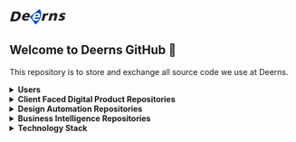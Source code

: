  <img src="https://github.com/deerns/.github/blob/main/deerns_icon_big.png" width="100">
 
 ## Welcome to Deerns GitHub 👋
 This repository is to store and exchange all source code we use at Deerns.


<details>
<summary><b>Users</b></summary>
 <!-- leave a blank line -->
 
- [Sipan Salim](https://github.com/orgs/deerns/people/sipaan) - Product Owner for the client facing ditigal products, like the DDD, Well Quickscan, Living Lab,
- [Lorenzo Donadio](https://github.com/orgs/deerns/people/lorenzodonadio) - Data Analyst and Software Developer for the Well Quickscan and other desktop applications, Owner of the Deerns Living Lab.
- [Geert van Gorp](https://github.com/orgs/deerns/people/gvangorp) - Digitalisation Manager and Product Owner for Design Automation Projects, like the Deerns Toolkit, 
- [Sandor Czegledi](https://github.com/orgs/deerns/people/cypherunknown) - C# developer for the AutoCAD/Revit desktop addins, and MS Graph for Digital Workspace.
- [Louise Scholl](https://github.com/orgs/deerns/people/LouiseScholl) - UX designer for the Well Quickscan.
- [Vyshali Simhachalam](https://github.com/orgs/deerns/people/Vyshali-Simhachalam) - C# programmer for the BREEAM Mat-05 for Revit addin.
- [Pieter van der Kuil](https://github.com/orgs/deerns/people/pvdkuil) - Product Owner for the Bagage Handling System project.
- [Ivar Bal](https://github.com/orgs/deerns/people/IvarBal) - Python programmer for the Bagage Handling System project.
- [Kwame Gyampoh](https://github.com/orgs/deerns/people/kaykwame) - Web Developer
</details>

 <details>
<summary><b>Client Faced Digital Product Repositories</b></summary>
 <!-- leave a blank line -->
 
- [well_prototype](/../../../well_prototype) - prototype of the Well Quickscan app.
- [livinglab](/../../../livinglab) - livinglab frontend prototype repo
- [bGridAPI](/../../../bGridAPI) - package and utilities to expose, fetch and store data from the bGridAPI
- [tsdb-api](/../../../tsdb-api) - api to expose timescale data, and other uses, using flask and azure functions
</details>

<details>
<summary><b>Design Automation Repositories</b></summary>
 <!-- leave a blank line -->
 
- [PowerApps_DesignFeeCalc](/../../../PowerApps_DesignFeeCalc) - Design Fee App in PowerApps. Also known as "Honorarium Berekening" in Dutch
- [design_automation](/../../../design_automation) - Repo for all Design Automation Apps
- [DeernsAddinForRevit](/../../../DeernsAddinForRevit) - The Source Code for all Deerns' Revit tools
- [DeernsAddinForAutoCAD](/../../../DeernsAddinForAutoCAD) - The Source Code for all Deerns' AutoCAD tools
- [REVITPluginMAT5](/../../../REVITPluginMAT5) - The Source Code for the BREEAM Mat-05 Credit Generator for Revit by Vyshali Sim.
- [bhs](/../../../bhs) - Bagage Handling Systems Repo by Pieter van der Kuil and Ivar Bal.
- [Forge](/../../../Forge) - Autodesk Forge Repo
</details>

<details>
<summary><b>Business Intelligence Repositories</b></summary>
 <!-- leave a blank line -->
 
- [MS365](/../../../MS365) - Stuff for MS365 including Teams, Sharepoint etc.
- [DigitalWorkspaceManager](/../../../DigitalWorkspaceManager) - Server-side Blazor app to manage Digital Workspace teams
- [PowerApps_AppStore](/../../../PowerApps_AppStore) - Deerns App Store
- [DeernsAddinForOffice](/../../../DeernsAddinForOffice) - Office Addins
</details>

<details>
<summary><b>Technology Stack</b></summary>
 <!-- leave a blank line -->

- [Supabase](https://app.supabase.io/) - Backend database to store our required SQL tables for the web apps.
- [Timescale](https://www.timescale.com/) - Database to optimally store the realtime sensor data
- [Svelte](https://kit.svelte.dev/) - Interface Builder, frontend and backend framework for the web apps.
- [Vercel](https://vercel.com/) - Frontend hosting
- [Tailwind UI](https://tailwindui.com/) - CSS Styling
- [Figma](https://www.figma.com/) - UX/UI Design Platform
- MS Office Apps:
     - [Power BI](https://app.powerbi.com/)
     - [Power Automate / Flow](https://emea.flow.microsoft.com/)
     - [Power Apps](https://make.powerapps.com/)
     - [Azure Active Directory](https://portal.azure.com/)
- [Autodesk Forge](https://developer.autodesk.com/)
- [Blender](https://www.blender.org/) - open source 3D modeling desktop application
</details>
<!--

**Here are some ideas to get you started:**

🙋‍♀️ A short introduction - what is your organization all about?
🌈 Contribution guidelines - how can the community get involved?
👩‍💻 Useful resources - where can the community find your docs? Is there anything else the community should know?
🍿 Fun facts - what does your team eat for breakfast?
🧙 Remember, you can do mighty things with the power of [Markdown](https://docs.github.com/github/writing-on-github/getting-started-with-writing-and-formatting-on-github/basic-writing-and-formatting-syntax)
 ![Alt text](https://github.com/deerns/.github/blob/main/deerns_icon_big.png?raw=true | width=100)

-->
